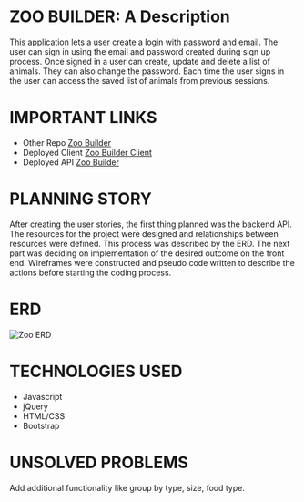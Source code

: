 # ZOO BUILDER: A Description
This application lets a user create a login with password and email.  The user can sign in using the email and password created during sign up process.  Once signed in a user can create, update and delete a list of animals. They can also change the password. Each time the user signs in the user can access the saved list of animals from previous sessions.  
# IMPORTANT LINKS
- Other Repo [Zoo Builder](https://github.com/arnau321/zoo-builder-client)
- Deployed Client [Zoo Builder Client](https://arnau321.github.io/zoo-builder-client/)
- Deployed API [Zoo Builder](https://thawing-castle-06937.herokuapp.com)
# PLANNING STORY
After creating the user stories, the first thing planned was the backend API. The resources for the project were designed and relationships between resources were defined.  This process was described by the ERD.  The next part was deciding on implementation of the desired outcome on the front end. Wireframes were constructed and pseudo code written to describe the actions before starting the coding process.
# ERD
![Zoo ERD](https://i.imgur.com/eV6ZhLT.jpg) 
# TECHNOLOGIES USED
- Javascript
- jQuery
- HTML/CSS
- Bootstrap
# UNSOLVED PROBLEMS
Add additional functionality like group by type, size, food type.